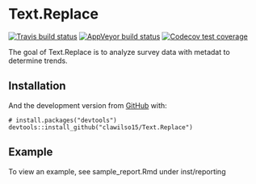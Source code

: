 
<!-- README.md is generated from README.Rmd. Please edit that file -->

# Text.Replace

<!-- badges: start -->

[![Travis build
status](https://travis-ci.com/clawilso15/Text.Replace.svg?branch=master)](https://travis-ci.com/clawilso15/Text.Replace)
[![AppVeyor build
status](https://ci.appveyor.com/api/projects/status/github/clawilso15/Text.Replace?branch=master&svg=true)](https://ci.appveyor.com/project/clawilso15/Text.Replace)
[![Codecov test
coverage](https://codecov.io/gh/clawilso15/Text.Replace/branch/master/graph/badge.svg)](https://codecov.io/gh/clawilso15/Text.Replace?branch=master)
<!-- badges: end -->

The goal of Text.Replace is to analyze survey data with metadat to
determine trends.

## Installation

<!-- You can install the released version of Text.Replace from [CRAN](https://CRAN.R-project.org) with: -->

<!-- ```  -->

<!-- install.packages("Text.Replace") -->

<!-- ``` -->

And the development version from [GitHub](https://github.com/) with:

    # install.packages("devtools")
    devtools::install_github("clawilso15/Text.Replace")

## Example

To view an example, see sample\_report.Rmd under inst/reporting
